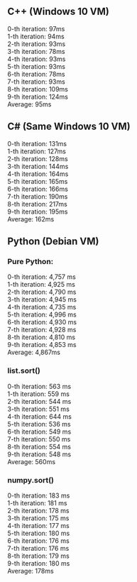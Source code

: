 ## C++ (Windows 10 VM)

0-th iteration: 97ms\
1-th iteration: 94ms\
2-th iteration: 93ms\
3-th iteration: 78ms\
4-th iteration: 93ms\
5-th iteration: 93ms\
6-th iteration: 78ms\
7-th iteration: 93ms\
8-th iteration: 109ms\
9-th iteration: 124ms\
Average: 95ms

## C# (Same Windows 10 VM)

0-th iteration: 131ms\
1-th iteration: 127ms\
2-th iteration: 128ms\
3-th iteration: 144ms\
4-th iteration: 164ms\
5-th iteration: 165ms\
6-th iteration: 166ms\
7-th iteration: 190ms\
8-th iteration: 217ms\
9-th iteration: 195ms\
Average: 162ms

## Python (Debian VM)

### Pure Python:

0-th iteration: 4,757 ms\
1-th iteration: 4,925 ms\
2-th iteration: 4,790 ms\
3-th iteration: 4,945 ms\
4-th iteration: 4,735 ms\
5-th iteration: 4,996 ms\
6-th iteration: 4,930 ms\
7-th iteration: 4,928 ms\
8-th iteration: 4,810 ms\
9-th iteration: 4,853 ms\
Average: 4,867ms

### list.sort()

0-th iteration: 563 ms\
1-th iteration: 559 ms\
2-th iteration: 544 ms\
3-th iteration: 551 ms\
4-th iteration: 644 ms\
5-th iteration: 536 ms\
6-th iteration: 549 ms\
7-th iteration: 550 ms\
8-th iteration: 554 ms\
9-th iteration: 548 ms\
Average: 560ms

### numpy.sort()

0-th iteration: 183 ms\
1-th iteration: 181 ms\
2-th iteration: 178 ms\
3-th iteration: 175 ms\
4-th iteration: 177 ms\
5-th iteration: 180 ms\
6-th iteration: 176 ms\
7-th iteration: 176 ms\
8-th iteration: 179 ms\
9-th iteration: 180 ms\
Average: 178ms
